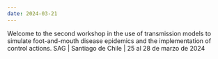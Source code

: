 ```yaml
---
date: 2024-03-21
---
```

Welcome to the second workshop in the use of transmission models to simulate foot-and-mouth disease epidemics and the implementation of control actions.
SAG | Santiago de Chile | 25 al 28 de marzo de 2024


